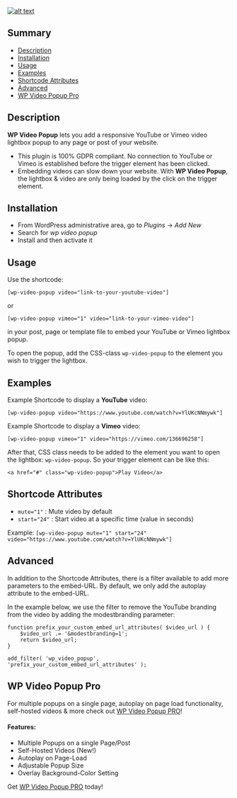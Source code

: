 <p align="center">
<a href="https://ultimatedashboard.io/" target="_blank" rel="noopener noreferrer">

![alt text](https://ps.w.org/responsive-youtube-vimeo-popup/assets/banner-772x250.jpg "Ultimate Dashboard")

</a>
</p>

## Summary

- [Description](#description)
- [Installation](#installation)
- [Usage](#usage)
- [Examples](#examples)
- [Shortcode Attributes](#shortcode-attributes)
- [Advanced](#advanced)
- [WP Video Popup Pro](#wp-video-popup-pro)

## Description

**WP Video Popup** lets you add a responsive YouTube or Vimeo video lightbox popup to any page or post of your website.

- This plugin is 100% GDPR compliant. No connection to YouTube or Vimeo is established before the trigger element has been clicked.
- Embedding videos can slow down your website. With **WP Video Popup**, the lightbox & video are only being loaded by the click on the trigger element.

## Installation

- From WordPress administrative area, go to _Plugins_ -> _Add New_
- Search for _wp video popup_
- Install and then activate it

## Usage

Use the shortcode:

`[wp-video-popup video="link-to-your-youtube-video"]`

or

`[wp-video-popup vimeo="1" video="link-to-your-vimeo-video"]`

in your post, page or template file to embed your YouTube or Vimeo lightbox popup.

To open the popup, add the CSS-class `wp-video-popup` to the element you wish to trigger the lightbox.

## Examples

Example Shortcode to display a **YouTube** video:

```
[wp-video-popup video="https://www.youtube.com/watch?v=YlUKcNNmywk"]
```

Example Shortcode to display a **Vimeo** video:

```
[wp-video-popup vimeo="1" video="https://vimeo.com/136696258"]
```

After that, CSS class needs to be added to the element you want to open the lightbox: `wp-video-popup`. So your trigger element can be like this:

```
<a href="#" class="wp-video-popup">Play Video</a>
```

## Shortcode Attributes

- `mute="1"` : Mute video by default
- `start="24"` : Start video at a specific time (value in seconds)

Example: `[wp-video-popup mute="1" start="24" video="https://www.youtube.com/watch?v=YlUKcNNmywk"]`

## Advanced

In addition to the Shortcode Attributes, there is a filter available to add more parameters to the embed-URL. By default, we only add the autoplay attribute to the embed-URL.

In the example below, we use the filter to remove the YouTube branding from the video by adding the modestbranding parameter:

```
function prefix_your_custom_embed_url_attributes( $video_url ) {
    $video_url .= '&modestbranding=1';
    return $video_url;
}

add_filter( 'wp_video_popup', 'prefix_your_custom_embed_url_attributes' );
```

## WP Video Popup Pro

For multiple popups on a single page, autoplay on page load functionality, self-hosted videos & more check out [WP Video Popup PRO](https://wp-video-popup.com/pricing/?utm_source=repository&utm_medium=link&utm_campaign=wp_video_popup)!

#### Features:

- Multiple Popups on a single Page/Post
- Self-Hosted Videos (New!)
- Autoplay on Page-Load
- Adjustable Popup Size
- Overlay Background-Color Setting

Get [WP Video Popup PRO](https://wp-video-popup.com/pricing/?utm_source=repository&utm_medium=link&utm_campaign=wp_video_popup) today!
